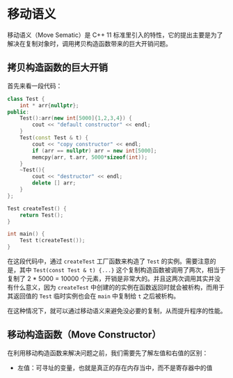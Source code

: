 # 移动语义

移动语义（Move Sematic）是 C++ 11 标准里引入的特性，它的提出主要是为了解决在复制对象时，调用拷贝构造函数带来的巨大开销问题。

## 拷贝构造函数的巨大开销

首先来看一段代码：

``` cpp
class Test {
    int * arr{nullptr};
public:
    Test():arr(new int[5000]{1,2,3,4}) { 
    	cout << "default constructor" << endl;
    }
    Test(const Test & t) {
        cout << "copy constructor" << endl;
        if (arr == nullptr) arr = new int[5000];
        memcpy(arr, t.arr, 5000*sizeof(int));
    }
    ~Test(){
        cout << "destructor" << endl;
        delete [] arr;
    }
};

Test createTest() {
    return Test();
}

int main() {
    Test t(createTest());
}
```

在这段代码中，通过 `createTest` 工厂函数来构造了 `Test` 的实例。需要注意的是，其中 `Test(const Test & t) {...}` 这个复制构造函数被调用了两次，相当于复制了 2 * 5000 = 10000 个元素，开销是非常大的。并且这两次调用其实并没有什么意义，因为 `createTest` 中创建的的实例在函数返回时就会被析构，而用于其返回值的 `Test` 临时实例也会在 `main` 中复制给 `t` 之后被析构。

在这种情况下，就可以通过移动语义来避免没必要的复制，从而提升程序的性能。

## 移动构造函数（Move Constructor）

在利用移动构造函数来解决问题之前，我们需要先了解左值和右值的区别：

- 左值：可寻址的变量，也就是真正的存在内存当中，而不是寄存器中的值